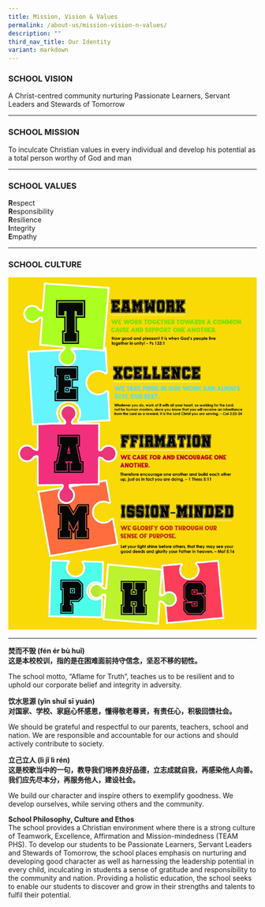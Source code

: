 ```yaml
---
title: Mission, Vision & Values
permalink: /about-us/mission-vision-n-values/
description: ""
third_nav_title: Our Identity
variant: markdown
---
```



### SCHOOL VISION

A Christ-centred community nurturing Passionate Learners, Servant Leaders and Stewards of Tomorrow

* * *

### SCHOOL MISSION

To inculcate Christian values in every individual and develop his potential as a total person worthy of God and man


* * *

### SCHOOL VALUES

**R**espect    
**R**esponsibility   
**R**esilience    
**I**ntegrity   
**E**mpathy  

* * *

### SCHOOL CULTURE

![](/images/TEAM%20PHS%20poster.jpg)
* * *

**焚而不毁 (fén ér bù huǐ)**<br>
<b>这是本校校训，指的是在困难面前持守信念，坚忍不移的韧性。 </b>

The school motto, “Aflame for Truth”, teaches us to be resilient and to uphold our corporate belief and integrity in adversity.

<b>饮水思源 (yǐn shuǐ sī yuán)<br>
对国家、学校、家庭心怀感恩，懂得敬老尊贤，有责任心，积极回馈社会。</b>

We should be grateful and respectful to our parents, teachers, school and nation. We are responsible and accountable for our actions and should actively contribute to society.
  
<b>立己立人 (lì jǐ lì rén)  
这是校歌当中的一句，教导我们培养良好品德，立志成就自我，再感染他人向善。我们应先尽本分，再服务他人，建设社会。</b>

We build our character and inspire others to exemplify goodness. We develop ourselves, while serving others and the community. 


<b>School Philosophy, Culture and Ethos</b><br>
The school provides a Christian environment where there is a strong culture of Teamwork, Excellence, Affirmation and Mission-mindedness (TEAM PHS). To develop our students to be Passionate Learners, Servant Leaders and Stewards of Tomorrow, the school places emphasis on nurturing and developing good character as well as harnessing the leadership potential in every child, inculcating in students a sense of gratitude and responsibility to the community and nation. Providing a holistic education, the school seeks to enable our students to discover and grow in their strengths and talents to fulfil their potential. 

